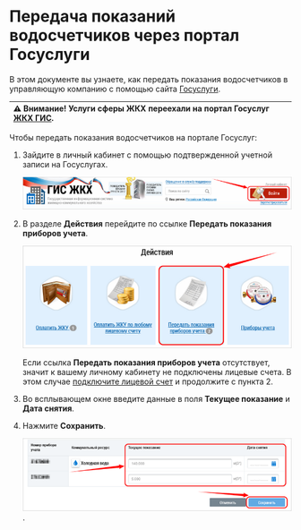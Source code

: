 # Передача показаний водосчетчиков через портал Госуслуги

В этом документе вы узнаете, как передать показания водосчетчиков в управляющую компанию с помощью сайта [Госуслуги](https://www.gosuslugi.ru/).

|⚠ Внимание! Услуги сферы ЖКХ переехали на портал Госуслуг [ЖКХ ГИС](https://dom.gosuslugi.ru/).|
|:---|

Чтобы передать показания водосчетчиков на портале Госуслуг:
1. Зайдите в личный кабинет с помощью подтвержденной учетной записи на Госуслугах.

	![sign-in](https://github.com/ded-ared/gosuslugi/blob/main/images/001-sign-in.png "sign-in")

2. В разделе **Действия** перейдите по ссылке **Передать показания приборов учета**.

	![send-reading](https://github.com/ded-ared/gosuslugi/blob/main/images/2-actions.png "send-reading")

	Если ссылка **Передать показания приборов учета** отсутствует, значит к вашему личному кабинету не подключены лицевые счета. В этом случае [подключите лицевой счет](www.test-link.ru "здесь должна быть ссылка на инструкцию по подключению ЛС, но это уже вне рамок данного задания") и продолжите с пункта 2.

3. Во всплывающем окне введите данные в поля **Текущее показание** и **Дата снятия**.

4. Нажмите **Сохранить**.

	![fill and save data](https://github.com/ded-ared/gosuslugi/blob/main/images/3-fill-and-save-data.png "fill-and-save-data").
